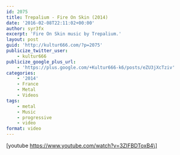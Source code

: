 ```yaml
---
id: 2075
title: Trepalium - Fire On Skin (2014)
date: '2016-02-08T22:11:02+00:00'
author: syr3fx
excerpt: 'Fire On Skin music by Trepalium.'
layout: post
guid: 'http://kultur666.com/?p=2075'
publicize_twitter_user:
    - kultur666
publicize_google_plus_url:
    - 'https://plus.google.com/+Kultur666-k6/posts/eZU3jXcTziv'
categories:
    - '2014'
    - France
    - Metal
    - Videos
tags:
    - metal
    - Music
    - progressive
    - video
format: video
---
```


\[youtube https://www.youtube.com/watch?v=3ZIFBDToxB4\]